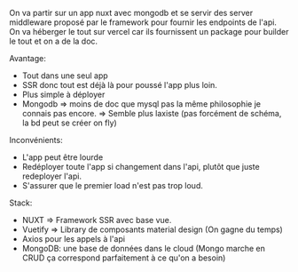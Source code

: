 On va partir sur un app nuxt avec mongodb et se servir des server middleware proposé par le framework pour fournir les endpoints de l'api. On va héberger le tout sur vercel car ils fournissent un package pour builder le tout et on a de la doc.

Avantage: 
  - Tout dans une seul app
  - SSR donc tout est déjà là pour poussé l'app plus loin.
  - Plus simple à déployer
  - Mongodb 
    => moins de doc que mysql pas la même philosophie je connais pas encore. 
    => Semble plus laxiste (pas forcément de schéma, la bd peut se créer on fly)

Inconvénients:
  - L'app peut être lourde
  - Redéployer toute l'app si changement dans l'api, plutôt que juste redeployer l'api.
  - S'assurer que le premier load n'est pas trop loud.

Stack:
  - NUXT => Framework SSR avec base vue.
  - Vuetify => Library de composants material design (On gagne du temps)
  - Axios pour les appels à l'api
  - MongoDB: une base de données dans le cloud (Mongo marche en CRUD ça correspond parfaitement à ce qu'on a besoin)